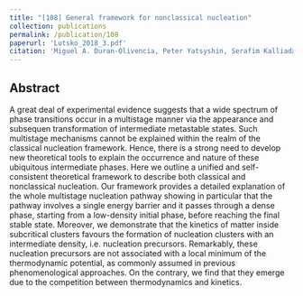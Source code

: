```yaml
---
title: "[108] General framework for nonclassical nucleation"
collection: publications
permalink: /publication/108
paperurl: 'Lutsko_2018_3.pdf'
citation: 'Miguel A. Duran-Olivencia, Peter Yatsyshin, Serafim Kalliadasis, and Jim Lutsko, &quot;General framework for nonclassical nucleation&quot;, <i>New Journal of Physics</i>, <strong>20.0</strong>, 83019.0 (2018)'
---
```

Abstract
---
A great deal of experimental evidence suggests that a wide spectrum of phase transitions occur in a multistage manner via the appearance and subsequen transformation of intermediate metastable states. Such multistage mechanisms cannot be explained within the realm of the classical nucleation framework. Hence, there is a strong need to develop new theoretical tools to explain the occurrence and nature of these ubiquitous intermediate phases. Here we outline a unified and self-consistent theoretical framework to describe both classical and nonclassical nucleation. Our framework provides a detailed explanation of the whole multistage nucleation pathway showing in particular that the pathway involves a single energy barrier and it passes through a dense phase, starting from a low-density initial phase, before reaching the final stable state. Moreover, we demonstrate that the kinetics of matter inside subcritical clusters favours the formation of nucleation clusters with an intermediate density, i.e. nucleation precursors. Remarkably, these nucleation precursors are not associated with a local minimum of the thermodynamic potential, as commonly assumed in previous phenomenological approaches. On the contrary, we find that they emerge due to the competition between thermodynamics and kinetics.
